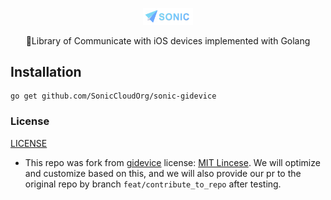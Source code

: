 <p align="center">
  <img width="80px" src="https://raw.githubusercontent.com/SonicCloudOrg/sonic-server/main/logo.png">
</p>
<p align="center">🎉Library of Communicate with iOS devices implemented with Golang</p>

## Installation

```
go get github.com/SonicCloudOrg/sonic-gidevice
```


### License
[LICENSE](LICENSE)

 - This repo was fork from [gidevice](https://github.com/electricbubble/gidevice) license: [MIT Lincese](licenses/LICENSE.gidevice).
We will optimize and customize based on this, and we will also provide our pr to the original repo by branch `feat/contribute_to_repo` after testing.